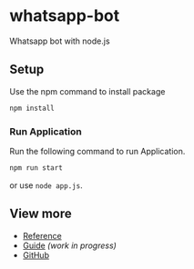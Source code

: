 # whatsapp-bot
Whatsapp bot with node.js

## Setup
Use the npm command to install package

```bash
npm install
```

### Run Application

Run the following command to run Application.

```js
npm run start
```
or use `node app.js`.


## View more

* [Reference](https://pedroslopez.me/whatsapp-web.js)
* [Guide](https://waguide.pedroslopez.me/) _(work in progress)_
* [GitHub](https://github.com/pedroslopez/whatsapp-web.js)
